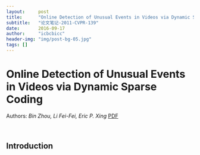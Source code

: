 ```yaml
---
layout:     post
title:      "Online Detection of Unusual Events in Videos via Dynamic Sparse Coding"
subtitle:   "论文笔记-2011-CVPR-139"
date:       2016-09-17
author:     "icbcbicc"
header-img: "img/post-bg-05.jpg"
tags: []
---
```


# Online Detection of Unusual Events in Videos via Dynamic Sparse Coding
Authors: *Bin Zhou, Li Fei-Fei, Eric P. Xing*
[PDF](http://ieeexplore.ieee.org/stamp/stamp.jsp?arnumber=5995524)

<br>

## Introduction

#### 

